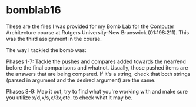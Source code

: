 # bomblab16
These are the files I was provided for my Bomb Lab for the Computer Architecture course at Rutgers University-New Brunswick (01:198:211). This was the third assignment in the course.

The way I tackled the bomb was:

Phases 1-7:
Tackle the pushes and compares added towards the near/end before the final comparisons and whatnot. Usually, those pushed items are the answers that are being compared.
If it's a string, check that both strings (parsed in argument and the desired argument) are the same.

Phases 8-9:
Map it out, try to find what you're working with and make sure you utilize x/d,x/s,x/3x,etc. to check what it may be.
